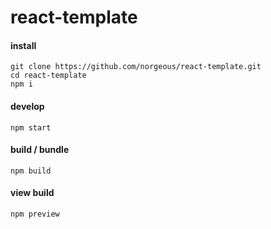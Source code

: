 # react-template

#### install
```shell
git clone https://github.com/norgeous/react-template.git
cd react-template
npm i
```

#### develop
```shell
npm start
```

#### build / bundle
```shell
npm build
```

#### view build
```shell
npm preview
```
